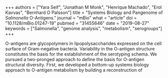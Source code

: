 +++
authors = ["Yara Seif", "Jonathan M Monk", "Henrique Machado", "Erol Kavvas", "Bernhard O Palsson"]
title = "Systems Biology and Pangenome of <i>Salmonella</i> O-Antigens."
journal = "mBio"
what = "article"
doi = "10.1128/mBio.01247-19"
pubmed = "31455646"
date = "2019-08-27"
keywords = ["Salmonella", "genome analysis", "metabolism", "serogroups"]
+++

O-antigens are glycopolymers in lipopolysaccharides expressed on the cell surface of Gram-negative bacteria. Variability in the O-antigen structure constitutes the basis for the establishment of the serotyping schema. We pursued a two-pronged approach to define the basis for O-antigen structural diversity. First, we developed a bottom-up systems biology approach to O-antigen metabolism by building a reconstruction of 
